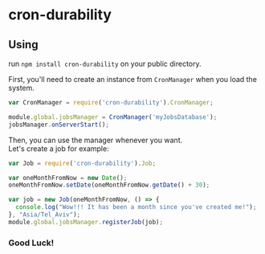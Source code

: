 # cron-durability
## Using
run `npm install cron-durability` on your public directory.

First, you'll need to create an instance from `CronManager` when you load the system.
```javascript
var CronManager = require('cron-durability').CronManager;

module.global.jobsManager = CronManager('myJobsDatabase');
jobsManager.onServerStart();
```

Then, you can use the manager whenever you want. <br />
Let's create a job for example:

```javascript
var Job = require('cron-durability').Job;

var oneMonthFromNow = new Date();
oneMonthFromNow.setDate(oneMonthFromNow.getDate() + 30);

var job = new Job(oneMonthFromNow, () => {
  console.log("Wow!!! It has been a month since you've created me!");
}, "Asia/Tel_Aviv");
module.global.jobsManager.registerJob(job);
```

### Good Luck!
